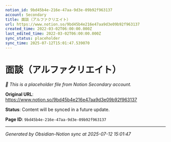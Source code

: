 ```yaml
---
notion_id: 9bd45b4e-216e-47aa-9d3e-09b92f963137
account: Secondary
title: 面談（アルファクリエイト）
url: https://www.notion.so/9bd45b4e216e47aa9d3e09b92f963137
created_time: 2022-03-02T06:00:00.000Z
last_edited_time: 2022-03-02T06:00:00.000Z
sync_status: placeholder
sync_time: 2025-07-12T15:01:47.539070
---
```


# 面談（アルファクリエイト）

*🔄 This is a placeholder file from Notion Secondary account.*

**Original URL**: https://www.notion.so/9bd45b4e216e47aa9d3e09b92f963137

**Status**: Content will be synced in a future update.

**Page ID**: `9bd45b4e-216e-47aa-9d3e-09b92f963137`

---

*Generated by Obsidian-Notion sync at 2025-07-12 15:01:47*
